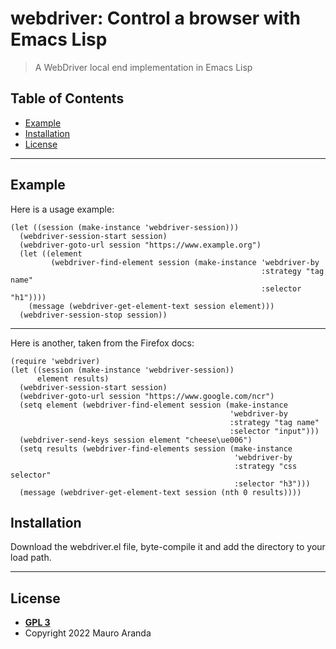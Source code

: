 # webdriver: Control a browser with Emacs Lisp

> A WebDriver local end implementation in Emacs Lisp

## Table of Contents

- [Example](#example)
- [Installation](#installation)
- [License](#license)

---

## Example

Here is a usage example:

```
(let ((session (make-instance 'webdriver-session)))
  (webdriver-session-start session)
  (webdriver-goto-url session "https://www.example.org")
  (let ((element
         (webdriver-find-element session (make-instance 'webdriver-by
                                                        :strategy "tag name"
                                                        :selector "h1"))))
    (message (webdriver-get-element-text session element)))
  (webdriver-session-stop session))
```

---

Here is another, taken from the Firefox docs:
```
(require 'webdriver)
(let ((session (make-instance 'webdriver-session))
      element results)
  (webdriver-session-start session)
  (webdriver-goto-url session "https://www.google.com/ncr")
  (setq element (webdriver-find-element session (make-instance
                                                 'webdriver-by
                                                 :strategy "tag name"
                                                 :selector "input")))
  (webdriver-send-keys session element "cheese\ue006")
  (setq results (webdriver-find-elements session (make-instance
                                                  'webdriver-by
                                                  :strategy "css selector"
                                                  :selector "h3")))
  (message (webdriver-get-element-text session (nth 0 results))))
```
## Installation

Download the webdriver.el file, byte-compile it and add the directory
to your load path.

---

## License

- **[GPL 3](https://www.gnu.org/licenses/gpl-3.0-standalone.html)**
- Copyright 2022 Mauro Aranda
